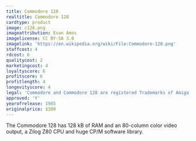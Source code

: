 ```yaml
---
title: Commodore 128
realtitle: Commodore 128
cardtype: product
image: c128.png
imageattribution: Evan Amos
imagelicense: CC BY-SA 3.0
imagelink: 'https://en.wikipedia.org/wiki/File:Commodore-128.png'
staffcost: 4
rdcost: 6
qualitycost: 2
marketingcost: 4
loyaltyscore: 6
profitscore: 6
profitlength: 4
longevityscore: 4
legal: 'Commodore and Commodore 128 are registered Trademarks of Amiga, Inc.'
approved: 'Y'
yearofrelease: 1985
originalprice: $300
---
```


The Commodore 128 has 128 kB of RAM and an 80-column color video output, a Zilog Z80 CPU and huge CP/M software library.
